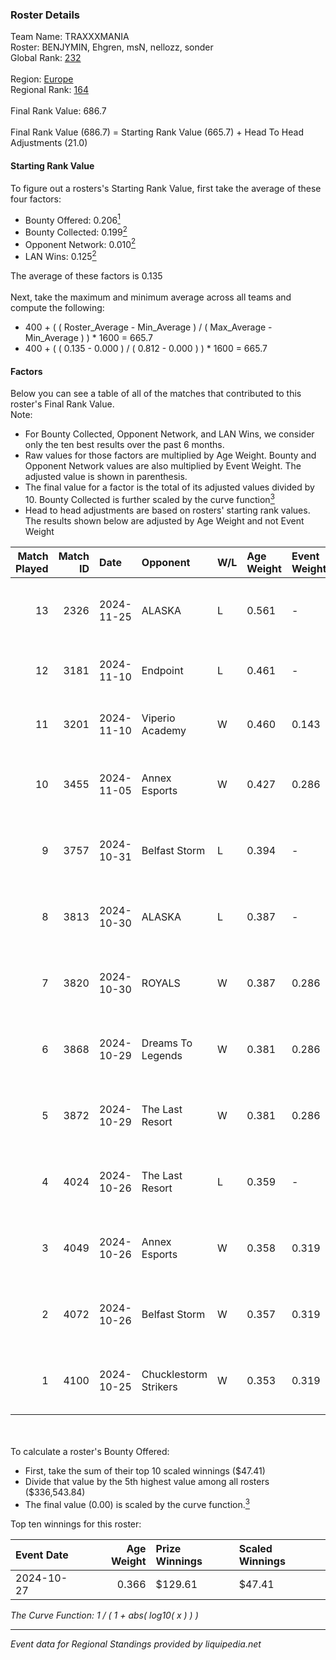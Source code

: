 ### Roster Details<br />
Team Name: TRAXXXMANIA<br />
Roster: BENJYMIN, Ehgren, msN, nellozz, sonder<br />
Global Rank: [232](../../standings_global_2025_03_01.md)<br />
<br />
Region: [Europe]( ../../standings_europe_2025_03_01.md)<br />
Regional Rank: [164]( ../../standings_europe_2025_03_01.md)<br />
<br />
Final Rank Value:  686.7<br />
<br />
Final Rank Value (686.7) = Starting Rank Value (665.7) + Head To Head Adjustments (21.0)<br />

#### Starting Rank Value<br />
To figure out a rosters's Starting Rank Value, first take the average of these four factors:<br />
- Bounty Offered: 0.206[<sup>1</sup>](#table2)
- Bounty Collected: 0.199[<sup>2</sup>](#table1)
- Opponent Network: 0.010[<sup>2</sup>](#table1)
- LAN Wins: 0.125[<sup>2</sup>](#table1)

The average of these factors is 0.135<br />
<br />
Next, take the maximum and minimum average across all teams and compute the following:<br />
- 400 + ( ( Roster_Average - Min_Average ) / ( Max_Average - Min_Average ) ) * 1600 = 665.7
- 400 + ( ( 0.135 - 0.000 ) / ( 0.812 - 0.000 ) ) * 1600 = 665.7


#### Factors<br />
Below you can see a table of all of the matches that contributed to this roster's Final Rank Value.<br />
Note:<br />

- For Bounty Collected, Opponent Network, and LAN Wins, we consider only the ten best results over the past 6 months.
- Raw values for those factors are multiplied by Age Weight. Bounty and Opponent Network values are also multiplied by Event Weight. The adjusted value is shown in parenthesis.
- The final value for a factor is the total of its adjusted values divided by 10. Bounty Collected is further scaled by the curve function[<sup>3</sup>](#curveFunction)
- Head to head adjustments are based on rosters' starting rank values. The results shown below are adjusted by Age Weight and not Event Weight
<span id="table1"></span><br />


| Match Played | Match ID | Date       | Opponent              | W/L | Age Weight | Event Weight | Bounty Collected | Opponent Network | LAN Wins  | H2H Adj. | Roster                                   |
| -: | -: | :- | :- | :- | :- | :- | :- | :- | :- | -: | :- |
|           13 |     2326 | 2024-11-25 | ALASKA                | L   | 0.561      | -            | -                | -                | -         |    -3.72 | BENJYMIN, Ehgren, msN, nellozz, sonder   |
|           12 |     3181 | 2024-11-10 | Endpoint              | L   | 0.461      | -            | -                | -                | -         |    -5.47 | BENJYMIN, Ehgren, msN, Rack, sonder      |
|           11 |     3201 | 2024-11-10 | Viperio Academy       | W   | 0.460      | 0.143        | 0.001 (0.000)    | 0.126 (0.008)    | 0 (0.000) |     5.25 | BENJYMIN, Ehgren, msN, Rack, sonder      |
|           10 |     3455 | 2024-11-05 | Annex Esports         | W   | 0.427      | 0.286        | 0.000 (0.000)    | 0.065 (0.008)    | 0 (0.000) |     5.38 | BENJYMIN, Ehgren, msN, nellozz, sonder   |
|            9 |     3757 | 2024-10-31 | Belfast Storm         | L   | 0.394      | -            | -                | -                | -         |    -5.56 | BENJYMIN, Ehgren, msN, nellozz, sonder   |
|            8 |     3813 | 2024-10-30 | ALASKA                | L   | 0.387      | -            | -                | -                | -         |    -1.42 | BENJYMIN, Ehgren, msN, nellozz, sonder   |
|            7 |     3820 | 2024-10-30 | ROYALS                | W   | 0.387      | 0.286        | 0.004 (0.000)    | 0.225 (0.025)    | 0 (0.000) |     6.40 | BENJYMIN, Ehgren, msN, nellozz, sonder   |
|            6 |     3868 | 2024-10-29 | Dreams To Legends     | W   | 0.381      | 0.286        | 0.000 (0.000)    | 0.091 (0.010)    | 0 (0.000) |     4.92 | BENJYMIN, Ehgren, msN, nellozz, sonder   |
|            5 |     3872 | 2024-10-29 | The Last Resort       | W   | 0.381      | 0.286        | 0.001 (0.000)    | 0.177 (0.019)    | 0 (0.000) |     6.72 | BENJYMIN, Ehgren, msN, nellozz, sonder   |
|            4 |     4024 | 2024-10-26 | The Last Resort       | L   | 0.359      | -            | -                | -                | -         |    -5.02 | BENJYMIN, Ehgren, PRAISy, seiren, sonder |
|            3 |     4049 | 2024-10-26 | Annex Esports         | W   | 0.358      | 0.319        | 0.000 (0.000)    | 0.065 (0.007)    | 1 (0.358) |     5.03 | BENJYMIN, Ehgren, PRAISy, seiren, sonder |
|            2 |     4072 | 2024-10-26 | Belfast Storm         | W   | 0.357      | 0.319        | 0.002 (0.000)    | 0.177 (0.020)    | 1 (0.357) |     6.44 | BENJYMIN, Ehgren, PRAISy, seiren, sonder |
|            1 |     4100 | 2024-10-25 | Chucklestorm Strikers | W   | 0.353      | 0.319        | 0.000 (0.000)    | 0.000 (0.000)    | 1 (0.353) |     2.04 | BENJYMIN, Ehgren, PRAISy, seiren, sonder |

<br />
<span id="table2"></span><br />
To calculate a roster's Bounty Offered:<br />

- First, take the sum of their top 10 scaled winnings ($47.41)
- Divide that value by the 5th highest value among all rosters ($336,543.84)
- The final value (0.00) is scaled by the curve function.[<sup>3</sup>](#curveFunction)

Top ten winnings for this roster:<br />

| Event Date | Age Weight | Prize Winnings | Scaled Winnings |
| :- | -: | :- | :- |
| 2024-10-27 |      0.366 | $129.61        | $47.41          |


<span id="curveFunction"></span>_The Curve Function: 1 / ( 1 + abs( log10( x ) ) )_<br />

---
_Event data for Regional Standings provided by liquipedia.net_<br />
